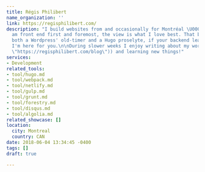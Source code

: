 ```yaml
---
title: Régis Philibert
name_organization: ''
link: https://regisphilibert.com/
description: "I build websites from and occasionally for Montréal \U0001F1E8\U0001F1E6.\n\nI
  am front end first and foremost, the view is what I love best. That being said being
  both a Wordpress' old-timer and a Hugo proselyte, if your backend leans on those,
  I'm here for you.\n\nDuring slower weeks I enjoy writing about my work on my \\[blog\\]([https://regisphilibert.com/blog](https://regisphilibert.com/blog
  \"https://regisphilibert.com/blog\")) and learning new things!"
services:
- Development
related_tools:
- tool/hugo.md
- tool/webpack.md
- tool/netlify.md
- tool/gulp.md
- tool/grunt.md
- tool/forestry.md
- tool/disqus.md
- tool/algolia.md
related_showcase: []
location:
  city: Montreal
  country: CAN
date: 2018-06-04 13:34:45 -0400
tags: []
draft: true

---
```

